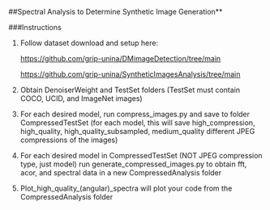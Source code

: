 ##Spectral Analysis to Determine Synthetic Image Generation**

###Instructions

1. Follow dataset download and setup here:

   https://github.com/grip-unina/DMimageDetection/tree/main

   https://github.com/grip-unina/SyntheticImagesAnalysis/tree/main
2. Obtain DenoiserWeight and TestSet folders (TestSet must contain COCO, UCID, and ImageNet images)
3. For each desired model, run compress_images.py and save to folder CompressedTestSet (for each model, this will save high_compression, high_quality, high_quality_subsampled, medium_quality different JPEG compressions of the images)
4. For each desired model in CompressedTestSet (NOT JPEG compression type, just model) run generate_compressed_images.py to obtain fft, acor, and spectral data in a new CompressedAnalysis folder
5. Plot_high_quality_(angular)_spectra will plot your code from the CompressedAnalysis folder
